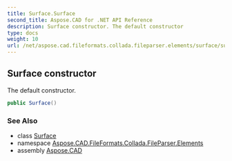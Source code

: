 ```yaml
---
title: Surface.Surface
second_title: Aspose.CAD for .NET API Reference
description: Surface constructor. The default constructor
type: docs
weight: 10
url: /net/aspose.cad.fileformats.collada.fileparser.elements/surface/surface/
---
```

## Surface constructor

The default constructor.

```csharp
public Surface()
```

### See Also

* class [Surface](../)
* namespace [Aspose.CAD.FileFormats.Collada.FileParser.Elements](../../surface/)
* assembly [Aspose.CAD](../../../)


